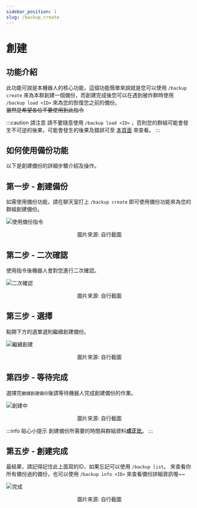 ```yaml
---
sidebar_position: 1
slug: /backup_create
---
```


# 創建

## 功能介紹

此功能可說是本機器人的核心功能，這個功能簡單來說就是您可以使用 `/backup create` 來為本群創建一個備份，而創建完成後您可以在遇到被炸群時使用 `/backup load <ID>` 來為您的恢復您之前的備份。  
~~當然是希望各位不要使用到此指令~~

:::caution 請注意
請不要隨意使用 `/backup load <ID>` ，否則您的群組可能會發生不可逆的後果，可能會發生的後果及錯誤可至 [本頁面](./bug) 來查看。
:::

## 如何使用備份功能

以下是創建備份的詳細步驟介紹及操作。

## 第一步 - 創建備份
如需使用備份功能，請在聊天室打上 `/backup create` 即可使用備份功能來為您的群組創建備份。  

![使用備份指令](https://i.imgur.com/vY1nNPy.png)
<center>圖片來源: 自行截圖</center>

## 第二步 - 二次確認
使用指令後機器人會對您進行二次確認。  

![二次確認](https://i.imgur.com/TMv6CmC.png)
<center>圖片來源: 自行截圖</center>

## 第三步 - 選擇
點開下方的選單選則繼續創建備份。  

![繼續創建](https://i.imgur.com/NPv1m3f.png)
<center>圖片來源: 自行截圖</center>

## 第四步 - 等待完成
選擇完`繼續創建備份`後請等待機器人完成創建備份的作業。  

![創建中](https://i.imgur.com/WPwMuGt.png)
<center>圖片來源: 自行截圖  </center>

:::info 貼心小提示
創建備份所需要的時間與群組資料**成正比**。
:::

## 第五步 - 創建完成
最結果，請記得記住此上面寫的ID，如果忘記可以使用 `/backup list`。
來查看你所有備份過的備份，也可以使用 `/backup info <ID>` 來查看備份詳細資訊喔~~

![完成](https://i.imgur.com/34wWGUl.png)
<center>圖片來源: 自行截圖  </center>
